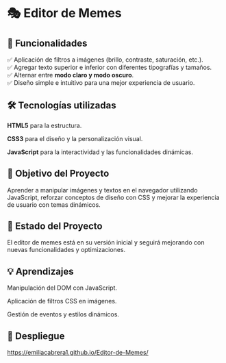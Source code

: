 # 🎭 Editor de Memes  

## 🚀 Funcionalidades  

✅ Aplicación de filtros a imágenes (brillo, contraste, saturación, etc.).  
✅ Agregar texto superior e inferior con diferentes tipografías y tamaños.  
✅ Alternar entre **modo claro y modo oscuro**.  
✅ Diseño simple e intuitivo para una mejor experiencia de usuario.  

## 🛠️ Tecnologías utilizadas

**HTML5** para la estructura.

**CSS3** para el diseño y la personalización visual.

**JavaScript** para la interactividad y las funcionalidades dinámicas.

## 🎯 Objetivo del Proyecto

Aprender a manipular imágenes y textos en el navegador utilizando JavaScript, reforzar conceptos de diseño con CSS y mejorar la experiencia de usuario con temas dinámicos.

## 📌 Estado del Proyecto

El editor de memes está en su versión inicial y seguirá mejorando con nuevas funcionalidades y optimizaciones.

## 💡 Aprendizajes

Manipulación del DOM con JavaScript.

Aplicación de filtros CSS en imágenes.

Gestión de eventos y estilos dinámicos.

## 🔗 Despliegue
https://emiliacabrera1.github.io/Editor-de-Memes/
